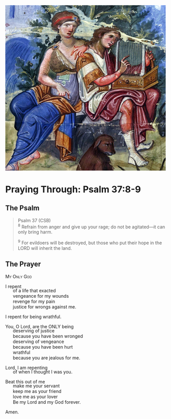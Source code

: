 <img class="intro-right" src="../images/art-paris-psalter.jpg">

<style>
  li {list-style-type: none;}
  p + ul {
    margin-top: -18px;
}
</style>

# Praying Through: Psalm 37:8-9

## The Psalm

>Psalm 37 (CSB)  
><sup>8</sup> Refrain from anger and give up your rage; do not be agitated—it can only bring harm. 
>
><sup>9</sup> For evildoers will be destroyed, but those who put their hope in the LORD will inherit the land. 

## The Prayer

<div style="font-variant: small-caps;">
My Only God
</div>

I repent
* of a life that exacted
* vengeance for my wounds
* revenge for my pain
* justice for wrongs against me.

I repent for being wrathful.

You, O Lord, are the ONLY being
* deserving of justice
* because you have been wronged
* deserving of vengeance
* because you have been hurt
* wrathful
* because you are jealous for me.

Lord, I am repenting
* of when I thought I was you.

Beat this out of me
* make me your servant
* keep me as your friend
* love me as your lover
* Be my Lord and my God forever.

Amen.

